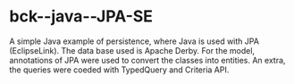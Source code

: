 # bck--java--JPA-SE
A simple Java example of persistence, where Java is used with JPA (EclipseLink). The data base used is Apache Derby. For the model, annotations of JPA were used to convert the classes into entities. An extra, the queries were coeded with TypedQuery and Criteria API.
